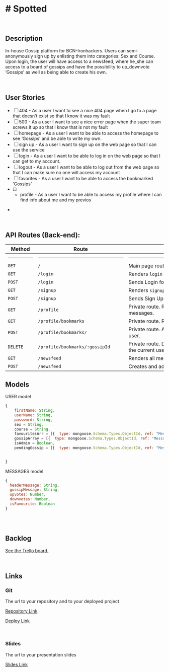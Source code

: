 # # Spotted

<br>

## Description

In-house Gossip platform for BCN-Ironhackers.
Users can semi-anonymously sign up by enlisting them into categories: Sex and Course.
Upon login, the user will have access to a newsfeed, where he_she can access to a board of gossips and have the possibility to up_downvote ‘Gossips’ as well as being able to create his own.

<br>

## User Stories

- [ ] 404 - As a user I want to see a nice 404 page when I go to a page that doesn’t exist so that I know it was my fault
- [ ] 500 - As a user I want to see a nice error page when the super team screws it up so that I know that is not my fault
- [ ] homepage - As a user I want to be able to access the homepage to see ‘Gossips’ and be able to write my own.
- [ ] sign up - As a user I want to sign up on the web page so that I can use the service
- [ ] login - As a user I want to be able to log in on the web page so that I can get to my account.
- [ ] logout - As a user I want to be able to log out from the web page so that I can make sure no one will access my account
- [ ] favorites - As a user I want to be able to access the bookmarked ‘Gossips’
- [ ] - profile - As a user I want to be able to access my profile where I can find info about me and my previos

-

<br>

## API Routes (Back-end):

| **Method** | **Route**                      | **Description**                                              | Request - Body               |
| ---------- | ------------------------------ | ------------------------------------------------------------ | ---------------------------- |
| —————      | —————————————————              | ——————————————————————————————                               | ———————————————————————————— |
| `GET`      | `/`                            | Main page route. Renders home `index` view.                  |                              |
| `GET`      | `/login`                       | Renders `login` form view.                                   |                              |
| `POST`     | `/login`                       | Sends Login form data to the server.                         | { email, password }          |
| `GET`      | `/signup`                      | Renders `signup` form view.                                  |                              |
| `POST`     | `/signup`                      | Sends Sign Up info to the server and creates user in the DB. | { email, password }          |
| `GET`      | `/profile`                     | Private route. Render the `profile` view and the personal messages. |                              |
| `GET`      | `/profile/bookmarks`           | Private route. Render the `bookmarks` view.                  |                              |
| `POST`     | `/profile/bookmarks/`          | Private route. Adds a new favourite ‘Gossip’ for the current user. |                              |
| `DELETE`   | `/profile/bookmarks/:gossipId` | Private route. Deletes the existing bookmarked ‘Gossip’ from the current user. |                              |
| `GET`      | `/newsfeed`                    | Renders all messages                                         |                              |
| `POST`     | `/newsfeed`                    | Creates and adds a new message to the db                     |                              |

## Models

USER model

```javascript
{
    firstName: String,
    userName: String,
    password: String,
    sex = String,
    course = String,
    favouritesArr = [{  type: mongoose.Schema.Types.ObjectId, ref: "Message"}],
    gossipArray = [{  type: mongoose.Schema.Types.ObjectId, ref: "Message"}],
    isAdmin = Boolean,
    pendingGossip = [{  type: mongoose.Schema.Types.ObjectId, ref: "Message"}],
    

}


```

MESSAGES model

```javascript
{
  headerMessage: String,
  gossipMessage: String,
  upvotes: Number,
  downvotes: Number,
  isFavourite: Boolean
}



```

<br>

## Backlog

[See the Trello board.](https://trello.com/b/Ni3giVKf/ironhackproject)

<br>

## Links

### Git

The url to your repository and to your deployed project

[Repository Link]()

[Deploy Link]()

<br>

### Slides

The url to your presentation slides

[Slides Link](.)
